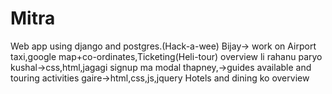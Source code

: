 # Mitra

Web app using django and postgres.(Hack-a-wee)
Bijay-> work on Airport taxi,google map+co-ordinates,Ticketing(Heli-tour) overview li rahanu paryo
kushal->css,html,jagagi signup ma modal thapney,->guides available and touring activities
gaire->html,css,js,jquery Hotels and dining ko overview
